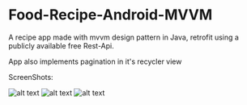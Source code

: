 # Food-Recipe-Android-MVVM
A recipe app made with mvvm design pattern in Java, retrofit using a publicly available free Rest-Api.  

App also implements pagination in it's recycler view

ScreenShots: 

![alt text](https://i.ibb.co/XtsnhbJ/4.png)
![alt text](https://i.ibb.co/ZBr1mB7/5.png)
![alt text](https://i.ibb.co/rshWRgm/Screenshot-1654640822.png)






